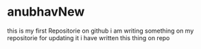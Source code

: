 # anubhavNew
this is my first Repositorie on github
i am writing something on my repositorie for updating it
i have written this thing on repo
